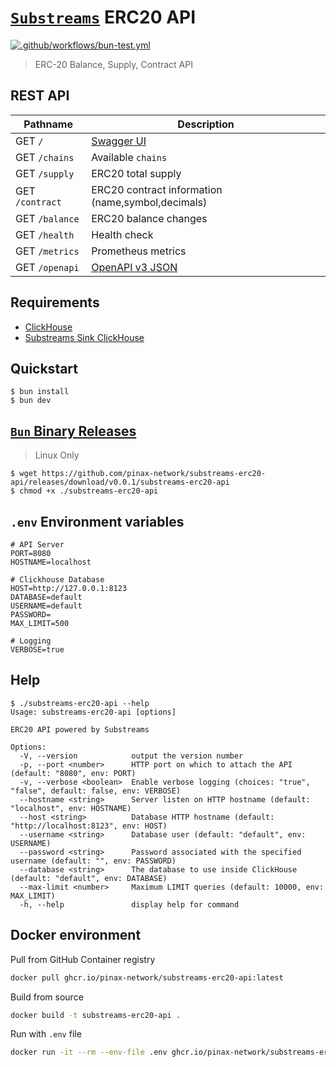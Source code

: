 # [`Substreams`](https://substreams.streamingfast.io/) ERC20 API

[![.github/workflows/bun-test.yml](https://github.com/pinax-network/substreams-erc20-api/actions/workflows/bun-test.yml/badge.svg)](https://github.com/pinax-network/substreams-erc20-api/actions/workflows/bun-test.yml)

> ERC-20 Balance, Supply, Contract API

## REST API

| Pathname              | Description                                             |
| ----------------------|-------------------------------------------------------- |
| GET `/`               | [Swagger UI](https://swagger.io/resources/open-api/)
| GET `/chains`         | Available `chains`
| GET `/supply`         | ERC20 total supply
| GET `/contract`       | ERC20 contract information (name,symbol,decimals)
| GET `/balance`        | ERC20 balance changes
| GET `/health`         | Health check
| GET `/metrics`        | Prometheus metrics
| GET `/openapi`        | [OpenAPI v3 JSON](https://spec.openapis.org/oas/v3.0.0)

## Requirements

- [ClickHouse](clickhouse.com/)
- [Substreams Sink ClickHouse](https://github.com/pinax-network/substreams-sink-clickhouse/)

## Quickstart

```console
$ bun install
$ bun dev
```

## [`Bun` Binary Releases](https://github.com/pinax-network/substreams-sink-websockets/releases)

> Linux Only

```console
$ wget https://github.com/pinax-network/substreams-erc20-api/releases/download/v0.0.1/substreams-erc20-api
$ chmod +x ./substreams-erc20-api
```

## `.env` Environment variables

```env
# API Server
PORT=8080
HOSTNAME=localhost

# Clickhouse Database
HOST=http://127.0.0.1:8123
DATABASE=default
USERNAME=default
PASSWORD=
MAX_LIMIT=500

# Logging
VERBOSE=true
```

## Help

```console
$ ./substreams-erc20-api --help
Usage: substreams-erc20-api [options]

ERC20 API powered by Substreams

Options:
  -V, --version            output the version number
  -p, --port <number>      HTTP port on which to attach the API (default: "8080", env: PORT)
  -v, --verbose <boolean>  Enable verbose logging (choices: "true", "false", default: false, env: VERBOSE)
  --hostname <string>      Server listen on HTTP hostname (default: "localhost", env: HOSTNAME)
  --host <string>          Database HTTP hostname (default: "http://localhost:8123", env: HOST)
  --username <string>      Database user (default: "default", env: USERNAME)
  --password <string>      Password associated with the specified username (default: "", env: PASSWORD)
  --database <string>      The database to use inside ClickHouse (default: "default", env: DATABASE)
  --max-limit <number>     Maximum LIMIT queries (default: 10000, env: MAX_LIMIT)
  -h, --help               display help for command
```

## Docker environment

Pull from GitHub Container registry

```bash
docker pull ghcr.io/pinax-network/substreams-erc20-api:latest
```

Build from source

```bash
docker build -t substreams-erc20-api .
```

Run with `.env` file

```bash
docker run -it --rm --env-file .env ghcr.io/pinax-network/substreams-erc20-api
```
